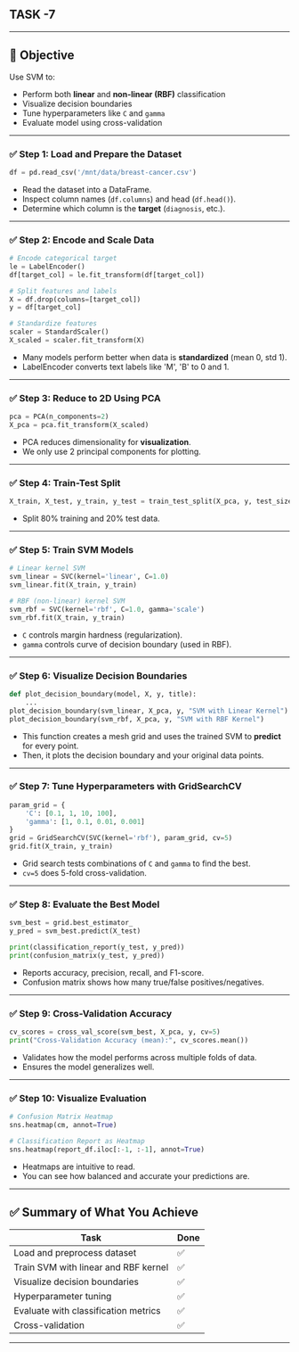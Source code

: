 ## TASK -7
---

## 🧠 Objective

Use SVM to:

* Perform both **linear** and **non-linear (RBF)** classification
* Visualize decision boundaries
* Tune hyperparameters like `C` and `gamma`
* Evaluate model using cross-validation

---

### ✅ **Step 1: Load and Prepare the Dataset**

```python
df = pd.read_csv('/mnt/data/breast-cancer.csv')
```

* Read the dataset into a DataFrame.
* Inspect column names (`df.columns`) and head (`df.head()`).
* Determine which column is the **target** (`diagnosis`, etc.).

---

### ✅ **Step 2: Encode and Scale Data**

```python
# Encode categorical target
le = LabelEncoder()
df[target_col] = le.fit_transform(df[target_col])

# Split features and labels
X = df.drop(columns=[target_col])
y = df[target_col]

# Standardize features
scaler = StandardScaler()
X_scaled = scaler.fit_transform(X)
```

* Many models perform better when data is **standardized** (mean 0, std 1).
* LabelEncoder converts text labels like 'M', 'B' to 0 and 1.

---

### ✅ **Step 3: Reduce to 2D Using PCA**

```python
pca = PCA(n_components=2)
X_pca = pca.fit_transform(X_scaled)
```

* PCA reduces dimensionality for **visualization**.
* We only use 2 principal components for plotting.

---

### ✅ **Step 4: Train-Test Split**

```python
X_train, X_test, y_train, y_test = train_test_split(X_pca, y, test_size=0.2, random_state=42)
```

* Split 80% training and 20% test data.

---

### ✅ **Step 5: Train SVM Models**

```python
# Linear kernel SVM
svm_linear = SVC(kernel='linear', C=1.0)
svm_linear.fit(X_train, y_train)

# RBF (non-linear) kernel SVM
svm_rbf = SVC(kernel='rbf', C=1.0, gamma='scale')
svm_rbf.fit(X_train, y_train)
```

* `C` controls margin hardness (regularization).
* `gamma` controls curve of decision boundary (used in RBF).

---

### ✅ **Step 6: Visualize Decision Boundaries**

```python
def plot_decision_boundary(model, X, y, title):
    ...
plot_decision_boundary(svm_linear, X_pca, y, "SVM with Linear Kernel")
plot_decision_boundary(svm_rbf, X_pca, y, "SVM with RBF Kernel")
```

* This function creates a mesh grid and uses the trained SVM to **predict** for every point.
* Then, it plots the decision boundary and your original data points.

---

### ✅ **Step 7: Tune Hyperparameters with GridSearchCV**

```python
param_grid = {
    'C': [0.1, 1, 10, 100],
    'gamma': [1, 0.1, 0.01, 0.001]
}
grid = GridSearchCV(SVC(kernel='rbf'), param_grid, cv=5)
grid.fit(X_train, y_train)
```

* Grid search tests combinations of `C` and `gamma` to find the best.
* `cv=5` does 5-fold cross-validation.

---

### ✅ **Step 8: Evaluate the Best Model**

```python
svm_best = grid.best_estimator_
y_pred = svm_best.predict(X_test)

print(classification_report(y_test, y_pred))
print(confusion_matrix(y_test, y_pred))
```

* Reports accuracy, precision, recall, and F1-score.
* Confusion matrix shows how many true/false positives/negatives.

---

### ✅ **Step 9: Cross-Validation Accuracy**

```python
cv_scores = cross_val_score(svm_best, X_pca, y, cv=5)
print("Cross-Validation Accuracy (mean):", cv_scores.mean())
```

* Validates how the model performs across multiple folds of data.
* Ensures the model generalizes well.

---

### ✅ **Step 10: Visualize Evaluation**

```python
# Confusion Matrix Heatmap
sns.heatmap(cm, annot=True)

# Classification Report as Heatmap
sns.heatmap(report_df.iloc[:-1, :-1], annot=True)
```

* Heatmaps are intuitive to read.
* You can see how balanced and accurate your predictions are.

---

## ✅ Summary of What You Achieve

| Task                                 | Done |
| ------------------------------------ | ---- |
| Load and preprocess dataset          | ✅    |
| Train SVM with linear and RBF kernel | ✅    |
| Visualize decision boundaries        | ✅    |
| Hyperparameter tuning                | ✅    |
| Evaluate with classification metrics | ✅    |
| Cross-validation                     | ✅    |

---

